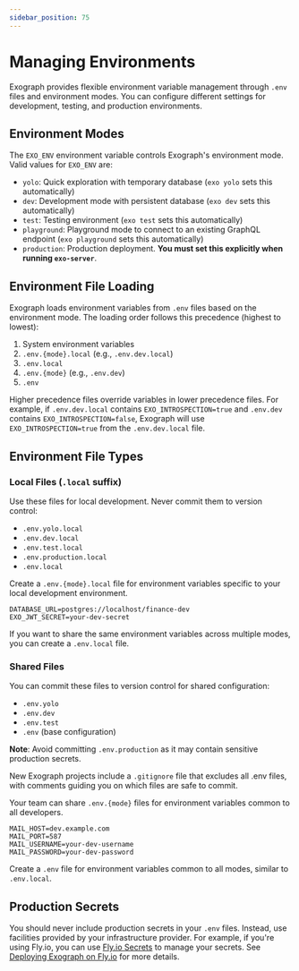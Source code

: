 ```yaml
---
sidebar_position: 75
---
```


# Managing Environments

Exograph provides flexible environment variable management through `.env` files and environment modes. You can configure different settings for development, testing, and production environments.

## Environment Modes

The `EXO_ENV` environment variable controls Exograph's environment mode. Valid values for `EXO_ENV` are:

- `yolo`: Quick exploration with temporary database (`exo yolo` sets this automatically)
- `dev`: Development mode with persistent database (`exo dev` sets this automatically)
- `test`: Testing environment (`exo test` sets this automatically)
- `playground`: Playground mode to connect to an existing GraphQL endpoint (`exo playground` sets this automatically)
- `production`: Production deployment. **You must set this explicitly when running `exo-server`**.

## Environment File Loading

Exograph loads environment variables from `.env` files based on the environment mode. The loading order follows this precedence (highest to lowest):

1. System environment variables
2. `.env.{mode}.local` (e.g., `.env.dev.local`)
3. `.env.local`
4. `.env.{mode}` (e.g., `.env.dev`)
5. `.env`

Higher precedence files override variables in lower precedence files. For example, if `.env.dev.local` contains `EXO_INTROSPECTION=true` and `.env.dev` contains `EXO_INTROSPECTION=false`, Exograph will use `EXO_INTROSPECTION=true` from the `.env.dev.local` file.

## Environment File Types

### Local Files (`.local` suffix)

Use these files for local development. Never commit them to version control:

- `.env.yolo.local`
- `.env.dev.local` 
- `.env.test.local`
- `.env.production.local`
- `.env.local`

Create a `.env.{mode}.local` file for environment variables specific to your local development environment.

```properties
DATABASE_URL=postgres://localhost/finance-dev
EXO_JWT_SECRET=your-dev-secret
```

If you want to share the same environment variables across multiple modes, you can create a `.env.local` file.

### Shared Files

You can commit these files to version control for shared configuration:
- `.env.yolo`
- `.env.dev`
- `.env.test`
- `.env` (base configuration)

**Note**: Avoid committing `.env.production` as it may contain sensitive production secrets.

New Exograph projects include a `.gitignore` file that excludes all .env files, with comments guiding you on which files are safe to commit.

Your team can share `.env.{mode}` files for environment variables common to all developers.

```properties
MAIL_HOST=dev.example.com
MAIL_PORT=587
MAIL_USERNAME=your-dev-username
MAIL_PASSWORD=your-dev-password
```

Create a `.env` file for environment variables common to all modes, similar to `.env.local`.

## Production Secrets

You should never include production secrets in your `.env` files. Instead, use facilities provided by your infrastructure provider. For example, if you're using Fly.io, you can use [Fly.io Secrets](https://fly.io/docs/reference/secrets/) to manage your secrets. See [Deploying Exograph on Fly.io](./deployment/flyio.md#set-the-jwt-secret-or-the-oidc-url) for more details.